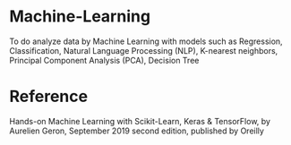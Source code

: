 # Machine-Learning
To do analyze data by Machine Learning with models such as Regression, Classification, Natural Language Processing (NLP), K-nearest neighbors, Principal Component Analysis (PCA), Decision Tree
# Reference
Hands-on Machine Learning with Scikit-Learn, Keras & TensorFlow, by Aurelien Geron, September 2019 second edition, published by Oreilly
